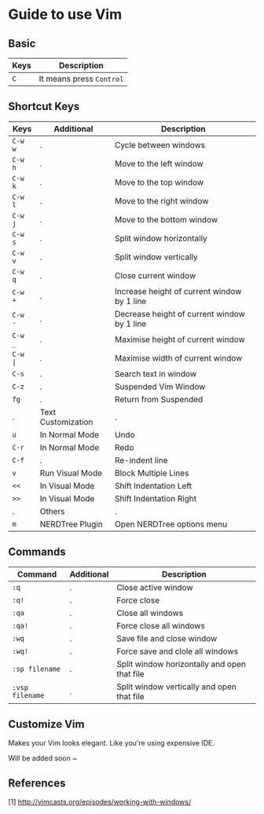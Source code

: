 # Guide to use Vim

## Basic

Keys | Description
---- | -----------
`C` | It means press `Control`

## Shortcut Keys
Keys | Additional | Description
---- | ---------- | -----------
`C-w w` | . | Cycle between windows
`C-w h` | . | Move to the left window
`C-w k` | . | Move to the top window
`C-w l` | . | Move to the right window
`C-w j` | . | Move to the bottom window
`C-w s` | . | Split window horizontally
`C-w v` | . | Split window vertically
`C-w q` | . | Close current window
`C-w +` | . | Increase height of current window by 1 line
`C-w -` | . | Decrease height of current window by 1 line
`C-w _` | . | Maximise height of current window
<code>C-w &#124;</code> | . | Maximise width of current window
`C-s` | . | Search text in window
`C-z` | . | Suspended Vim Window
`fg` | . | Return from Suspended
. | Text Customization | .
`u` | In Normal Mode  | Undo
`C-r` | In Normal Mode | Redo
`C-f` | . | Re-indent line
`v` | Run Visual Mode | Block Multiple Lines
`<<` | In Visual Mode | Shift Indentation Left
`>>` | In Visual Mode | Shift Indentation Right
. | Others | .
`m` | NERDTree Plugin | Open NERDTree options menu

## Commands
Command | Additional | Description
------- | ---------- | -----------
`:q` | . | Close active window
`:q!` | . | Force close
`:qa` | . | Close all windows
`:qa!` | . | Force close all windows
`:wq` | . | Save file and close window
`:wq!` | . | Force save and clole all windows
`:sp filename` | . | Split window horizontally and open that file
`:vsp filename` | . | Split window vertically and open that file

## Customize Vim
Makes your Vim looks elegant. Like you're using expensive IDE.

Will be added soon ~

## References
[1] http://vimcasts.org/episodes/working-with-windows/
